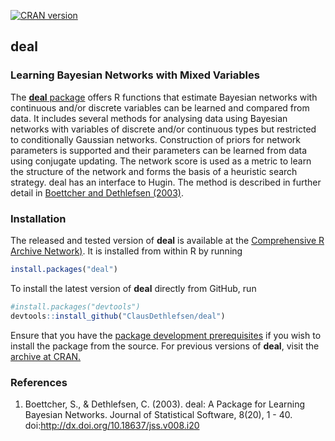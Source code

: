 [![CRAN version](http://www.r-pkg.org/badges/version/deal)](https://cran.r-project.org/package=deal)

deal
----
### Learning Bayesian Networks with Mixed Variables

The [**deal** package](https://cran.r-project.org/package=deal) 
offers R functions that estimate Bayesian networks with continuous and/or discrete variables can be learned and compared from data. 
It includes several methods for analysing data using Bayesian networks with variables of discrete and/or continuous types but restricted to conditionally Gaussian networks. Construction of priors for network parameters is supported and their parameters can be learned from data using conjugate updating. The network score is used as a metric to learn the structure of the network and forms the basis of a heuristic search strategy. deal has an interface to Hugin. 
The method is described in further detail in [Boettcher and Dethlefsen (2003)](https://www.jstatsoft.org/article/view/v008i20).

### Installation

The released and tested version of **deal** is available at the
[Comprehensive R Archive Network)](https://cran.r-project.org/package=GMCM).
It is installed from within R by running 

```R
install.packages("deal")
```

To install the latest version of **deal** directly from GitHub, run 

```R
#install.packages("devtools")
devtools::install_github("ClausDethlefsen/deal")
```

Ensure that you have the [package development prerequisites](https://support.rstudio.com/hc/en-us/articles/200486498-Package-Development-Prerequisites) 
if you wish to install the package from the source. For previous versions of **deal**, visit the [archive at CRAN.](https://cran.r-project.org/src/contrib/Archive/deal/)

### References

  1. Boettcher, S., & Dethlefsen, C. (2003). deal: A Package for Learning Bayesian Networks. Journal of Statistical Software, 8(20), 1 - 40. doi:http://dx.doi.org/10.18637/jss.v008.i20 
